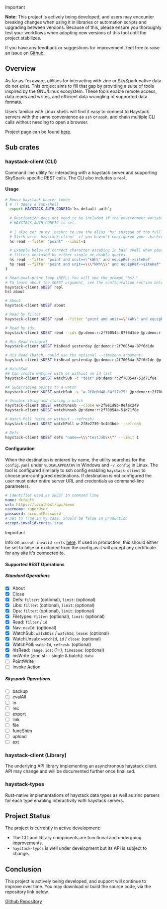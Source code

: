 > [!IMPORTANT]
> **Note:** This project is actively being developed, and users may encounter breaking changes when using it in libraries or automation scripts and upgrading between versions. Because of this, please ensure you thoroughly test your workflows when adopting new versions of this tool until the project stabilizes.
>
> If you have any feedback or suggestions for improvement, feel free to raise an issue on [Github](https://github.com/candronikos/haystack).

## Overview
As far as I'm aware, utilities for interacting with zinc or SkySpark native data do not exist. This project aims to fill that gap by providing a suite of tools inspired by the GNU/Linux ecosystem. These tools enable remote access, data reads and writes, and efficient data wrangling of supported data formats.

Users familiar with Linux shells will find it easy to connect to Haystack servers with the same convenience as `ssh` or `mosh`, and chain multiple CLI calls without needing to open a browser. 

Project page can be found [here](https://candronikos.com/projects/haystack-rust/).

## Sub crates
### haystack-client (CLI)
Command line utility for interacting with a haystack server and supporting SkySpark-specific REST calls. The CLI also includes a `repl`.

#### Usage
```bash
# Reuse haystack bearer token
( # () Opens a sub-shell
  export HAYSTACK_AUTH_CONFIG=`hs default auth`;
  
  # Destination does not need to be included if the environment variable
  # HAYSTACK_AUTH_CONFIG is set.
  
  # I also set up my .bashrc to use the alias "hs" instead of the full name.
  # Stick with `haystack-client` if you haven't configured your .bashrc this way
  hs read --filter "point" --limit=1

  # Example below of correct character escaping in bash shell when passing
  # filters enclosed by either single or double quotes.
  hs read --filter 'point and unit==\"kWh\" and equipRef->siteRef'
  hs read --filter "point and unit==\\\"kWh\\\" and equipRef->siteRef"
)

# Read–eval–print loop (REPL) You will see the prompt "hs〉"
# To learn about the $DEST argument, see the configuration section below.
haystack-client $DEST repl
hs〉about

# About
haystack-client $DEST about

# Read by filter
haystack-client $DEST read --filter "point and unit==\"kWh\" and equipRef->siteRef"

# Read by ids
haystack-client $DEST read --ids @p:demo:r:2f70054a-87f6d1de @p:demo:r:2f70054a-314342cd

# His Read (single)
haystack-client $DEST hisRead yesterday @p:demo:r:2f70054a-87f6d1de

# His Read (batch, could use the optional --timezone argument)
haystack-client $DEST hisRead yesterday @p:demo:r:2f70054a-87f6d1de @p:demo:r:2f70054a-314342cd

# WatchSub
## Can create watches with or without an id list
haystack-client $DEST watchSub -c "test" @p:demo:r:2f70054a-51d71f8e

## Subscribing points to a watch
haystack-client $DEST watchSub -s "w-2f8e0d48-64f17e75" @p:demo:r:2f70054a-51d71f8e @p:demo:r:2f70054a-69f26216

# Unsubscribing and closing a watch
haystack-client $DEST watchUnsub --close w-2f8e1d8b-8efac249
haystack-client $DEST watchUnsub @p:demo:r:2f70054a-51d71f8e

# Watch Poll (with or without --refresh)
haystack-client $DEST watchPoll w-2f8e2739-3c4b3bde --refresh

# Defs
haystack-client $DEST defs "name==\\\"testJob\\\"" --limit 1
```
<!-- ```bash
haystack-client $DEST about
# Output printed to STDOUT

# Haystack read query
haystack-client $DEST read --filter "site and geoState==\"NSW\""

# His read HAYSTACK_REFS is a single or multiple Refs beginning with '@' separated by white space
haystack-client $DEST hisRead $HAYSTACK_REFS

# Interactive prompt
# Commands can be entered from here and will be directed to the destination referred to by $DEST
haystack-client $DEST repl
hs〉about
# Output printed to STDOUT
``` -->

#### Configuration
When the destination is entered by name, the utility searches for the `config.yaml` under `%LOCALAPPDATA%` in Windows and `~/.config` in Linux. The tool is configured similarly to ssh config enabling `haystack-client` to choose pre-configured destinations. If destination is not configured the user must enter entire server URL and credentials as command-line parameters. 

```yaml
# identifier used as $DEST in command line
name: default
url: https://localhost/api/demo
username: superUser
password: accountPassword
# Set to true in my case. Should be false in production
accept-invalid-certs: true
```
> [!IMPORTANT]
> Info on `accept-invalid-certs` [here](https://docs.rs/reqwest/0.12.15/reqwest/struct.ClientBuilder.html#method.danger_accept_invalid_certs). If used in production, this should either be set to false or excluded from the config as it will accept any certificate for any site it's connected to.

#### Supported REST Operations
##### Standard Operations
- [x] About
- [x] Close
- [x] Defs: `filter`: (optional), `limit`: (optional)
- [x] Libs: `filter`: (optional), `limit`: (optional)
- [x] Ops: `filter`: (optional), `limit`: (optional)
- [x] Filetypes: `filter`: (optional), `limit`: (optional)
- [x] Read: `filter` / `id`
- [x] Nav: `navId`: (optional)
- [x] WatchSub: `watchDis` / `watchId`, `lease`: (optional)
- [x] WatchUnsub: `watchId`, `id` / `close`: (optional)
- [x] WatchPoll: `watchId`, `refresh`: (optional)
- [x] hisRead: `range`, `ids`: (1+), `timezone`: (optional)
- [x] hisWrite (zinc str - single & batch): `data`
- [ ] PointWrite
- [ ] Invoke Action

##### Skyspark Operations
- [ ] backup
- [ ] evalAll
- [ ] io
- [ ] rec
- [ ] export
- [ ] link
- [ ] file
- [ ] funcShim
- [ ] upload
- [ ] ext

### haystack-client (Library)
The underlying API library implementing an asynchronous haystack client. API may change and will be documented further once finalised.

### haystack-types
Rust-native implementations of haystack data types as well as zinc parsers for each type enabling interactivity with haystack servers.

<!-- ### haystack-awk
A `zinc`-flavoured and haystack-aware `awk` implementation for smart processing of zinc-formatted output. This implementation will support haystack data types, provide the ability to construct and interact with haystack values and transform zinc grids in a similar manner to other implementations of `awk`.
 -->
## Project Status
The project is currently in active development:

* The CLI and library components are functional and undergoing improvements.
* `haystack-types` is well under development but its API is subject to change.
<!-- * `haystack-awk` is in the early stages of development. -->

## Conclusion
This project is actively being developed, and support will continue to improve over time.
You may download or build the source code, via the repository link below.

[Github Repository](https://github.com/candronikos/haystack)

